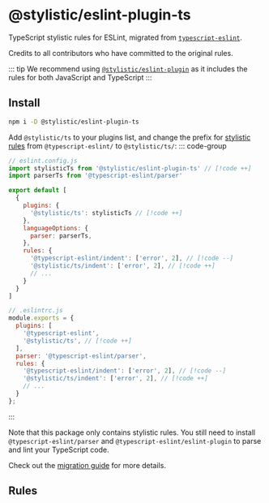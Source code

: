# @stylistic/eslint-plugin-ts

TypeScript stylistic rules for ESLint, migrated from [`typescript-eslint`](https://github.com/typescript-eslint/typescript-eslint).

Credits to all contributors who have committed to the original rules.

::: tip
We recommend using [`@stylistic/eslint-plugin`](/packages/default) as it includes the rules for both JavaScript and TypeScript
:::

## Install

```sh
npm i -D @stylistic/eslint-plugin-ts
```

Add `@stylistic/ts` to your plugins list, and change the prefix for [stylistic rules](#rules) from `@typescript-eslint/` to `@stylistic/ts/`:
::: code-group

```js [Flat Config]
// eslint.config.js
import stylisticTs from '@stylistic/eslint-plugin-ts' // [!code ++]
import parserTs from '@typescript-eslint/parser'

export default [
  {
    plugins: {
      '@stylistic/ts': stylisticTs // [!code ++]
    },
    languageOptions: {
      parser: parserTs,
    },
    rules: {
      '@typescript-eslint/indent': ['error', 2], // [!code --]
      '@stylistic/ts/indent': ['error', 2], // [!code ++]
      // ...
    }
  }
]
```

```js [Legacy Config]
// .eslintrc.js
module.exports = {
  plugins: [
    '@typescript-eslint',
    '@stylistic/ts', // [!code ++]
  ],
  parser: '@typescript-eslint/parser',
  rules: {
    '@typescript-eslint/indent': ['error', 2], // [!code --]
    '@stylistic/ts/indent': ['error', 2], // [!code ++]
    // ...
  }
};
```

:::

Note that this package only contains stylistic rules. You still need to install `@typescript-eslint/parser` and `@typescript-eslint/eslint-plugin` to parse and lint your TypeScript code.

Check out the [migration guide](/guide/migration) for more details.

## Rules

<RuleList package="ts" />
